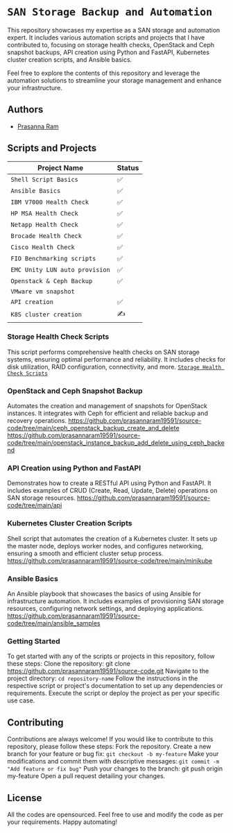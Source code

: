 # `SAN Storage Backup and Automation`

This repository showcases my expertise as a SAN storage and automation expert. It includes various automation scripts and projects that I have contributed to, focusing on storage health checks, OpenStack and Ceph snapshot backups, API creation using Python and FastAPI, Kubernetes cluster creation scripts, and Ansible basics.

Feel free to explore the contents of this repository and leverage the automation solutions to streamline your storage management and enhance your infrastructure.

## Authors
 - [Prasanna Ram](https://github.com/prasannaram19591)

## Scripts and Projects

| Project Name | Status
| -------------| ---------- |
| `Shell Script Basics` | ✅ |
| `Ansible Basics` | ✅ |
| `IBM V7000 Health Check` | ✅ |
| `HP MSA Health Check` | ✅ |
| `Netapp Health Check` | ✅ |
| `Brocade Health Check` | ✅ |
| `Cisco Health Check` | ✅ |
| `FIO Benchmarking scripts` | ✅ |
| `EMC Unity LUN auto provision` | ✅ |
| `Openstack & Ceph Backup` | ✅ |
| `VMware vm snapshot` | | ✅ |
| `API creation` | ✅ |
| `K8S cluster creation` | ✍️ |
### Storage Health Check Scripts
This script performs comprehensive health checks on SAN storage systems, ensuring optimal performance and reliability. It includes checks for disk utilization, RAID configuration, connectivity, and more.
[`Storage Health Check Scripts`](https://github.com/prasannaram19591/source-code/tree/main/san_nas_switch_health_check)
### OpenStack and Ceph Snapshot Backup
Automates the creation and management of snapshots for OpenStack instances. It integrates with Ceph for efficient and reliable backup and recovery operations.
https://github.com/prasannaram19591/source-code/tree/main/ceph_openstack_backup_create_and_delete
https://github.com/prasannaram19591/source-code/tree/main/openstack_instance_backup_add_delete_using_ceph_backend
### API Creation using Python and FastAPI
 Demonstrates how to create a RESTful API using Python and FastAPI. It includes examples of CRUD (Create, Read, Update, Delete) operations on SAN storage resources.
https://github.com/prasannaram19591/source-code/tree/main/api
### Kubernetes Cluster Creation Scripts
Shell script that automates the creation of a Kubernetes cluster. It sets up the master node, deploys worker nodes, and configures networking, ensuring a smooth and efficient cluster setup process.
https://github.com/prasannaram19591/source-code/tree/main/minikube
### Ansible Basics
An Ansible playbook that showcases the basics of using Ansible for infrastructure automation. It includes examples of provisioning SAN storage resources, configuring network settings, and deploying applications.
https://github.com/prasannaram19591/source-code/tree/main/ansible_samples
### Getting Started
To get started with any of the scripts or projects in this repository, follow these steps:
Clone the repository:
git clone https://github.com/prasannaram19591/source-code.git
Navigate to the project directory:
`cd repository-name`
Follow the instructions in the respective script or project's documentation to set up any dependencies or requirements.
Execute the script or deploy the project as per your specific use case.
## Contributing
Contributions are always welcome! If you would like to contribute to this repository, please follow these steps:
Fork the repository.
Create a new branch for your feature or bug fix:
`git checkout -b my-feature`
Make your modifications and commit them with descriptive messages:
`git commit -m "Add feature or fix bug"`
Push your changes to the branch:
git push origin my-feature
Open a pull request detailing your changes.
## License
All the codes are opensourced. Feel free to use and modify the code as per your requirements.
Happy automating!
